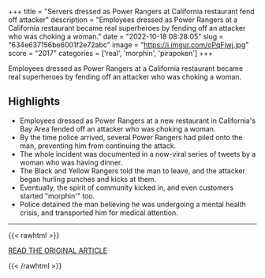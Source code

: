 +++
title = "Servers dressed as Power Rangers at California restaurant fend off attacker"
description = "Employees dressed as Power Rangers at a California restaurant became real superheroes by fending off an attacker who was choking a woman."
date = "2022-10-18 08:28:05"
slug = "634e637156be6001f2e72abc"
image = "https://i.imgur.com/oPqFjwj.jpg"
score = "2017"
categories = ['real', 'morphin', 'pirapoken']
+++

Employees dressed as Power Rangers at a California restaurant became real superheroes by fending off an attacker who was choking a woman.

## Highlights

- Employees dressed as Power Rangers at a new restaurant in California's Bay Area fended off an attacker who was choking a woman.
- By the time police arrived, several Power Rangers had piled onto the man, preventing him from continuing the attack.
- The whole incident was documented in a now-viral series of tweets by a woman who was having dinner.
- The Black and Yellow Rangers told the man to leave, and the attacker began hurling punches and kicks at them.
- Eventually, the spirit of community kicked in, and even customers started "morphin'" too.
- Police detained the man believing he was undergoing a mental health crisis, and transported him for medical attention.

---

{{< rawhtml >}}
  <p class="article-category">
    <a target="_blank" href="https://abc7.com/power-rangers-save-woman-ranger-servers-noka-ramen-oakland/12338959/">READ THE ORIGINAL ARTICLE</a>
  </p>
{{< /rawhtml >}}
